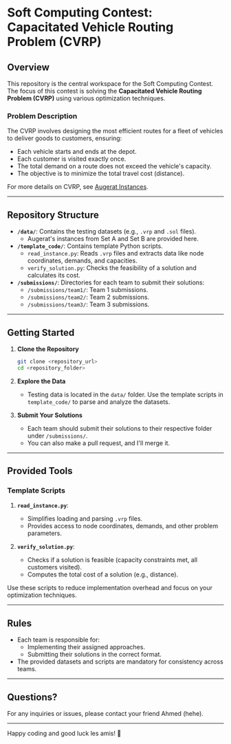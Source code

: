 # Soft Computing Contest: Capacitated Vehicle Routing Problem (CVRP)

## Overview

This repository is the central workspace for the Soft Computing Contest. The focus of this contest is solving the **Capacitated Vehicle Routing Problem (CVRP)** using various optimization techniques.

### Problem Description

The CVRP involves designing the most efficient routes for a fleet of vehicles to deliver goods to customers, ensuring:

- Each vehicle starts and ends at the depot.
- Each customer is visited exactly once.
- The total demand on a route does not exceed the vehicle's capacity.
- The objective is to minimize the total travel cost (distance).

For more details on CVRP, see [Augerat Instances](http://vrp.galgos.inf.puc-rio.br/index.php/en/).

---

## Repository Structure

- **`/data/`**: Contains the testing datasets (e.g., `.vrp` and `.sol` files).
  - Augerat's instances from Set A and Set B are provided here.
- **`/template_code/`**: Contains template Python scripts.
  - `read_instance.py`: Reads `.vrp` files and extracts data like node coordinates, demands, and capacities.
  - `verify_solution.py`: Checks the feasibility of a solution and calculates its cost.
- **`/submissions/`**: Directories for each team to submit their solutions:
  - `/submissions/team1/`: Team 1 submissions.
  - `/submissions/team2/`: Team 2 submissions.
  - `/submissions/team3/`: Team 3 submissions.

---

## Getting Started

1. **Clone the Repository**

   ```bash
   git clone <repository_url>
   cd <repository_folder>
   ```

2. **Explore the Data**

   - Testing data is located in the `data/` folder. Use the template scripts in `template_code/` to parse and analyze the datasets.

3. **Submit Your Solutions**
   - Each team should submit their solutions to their respective folder under `/submissions/`.
   - You can also make a pull request, and I'll merge it.


---

## Provided Tools

### Template Scripts

1. **`read_instance.py`**:

   - Simplifies loading and parsing `.vrp` files.
   - Provides access to node coordinates, demands, and other problem parameters.

2. **`verify_solution.py`**:
   - Checks if a solution is feasible (capacity constraints met, all customers visited).
   - Computes the total cost of a solution (e.g., distance).

Use these scripts to reduce implementation overhead and focus on your optimization techniques.

---

## Rules

- Each team is responsible for:
  - Implementing their assigned approaches.
  - Submitting their solutions in the correct format.
- The provided datasets and scripts are mandatory for consistency across teams.

---

## Questions?

For any inquiries or issues, please contact your friend Ahmed (hehe).

---

Happy coding and good luck les amis! 🚀
